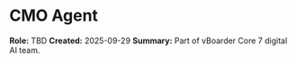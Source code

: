 # CMO Agent

**Role:** TBD
**Created:** 2025-09-29
**Summary:** Part of vBoarder Core 7 digital AI team.
